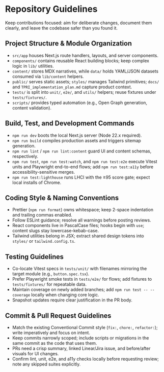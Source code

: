 # Repository Guidelines

Keep contributions focused: aim for deliberate changes, document them clearly, and leave the codebase safer than you found it.

## Project Structure & Module Organization

- `src/app` houses Next.js route handlers, layouts, and server components.
- `components/` contains reusable React building blocks; keep complex logic in `lib/` utilities.
- `content/` stores MDX narratives, while `data/` holds YAML/JSON datasets consumed via `lib/content` helpers.
- `public/` serves static assets; `styles/` manages Tailwind primitives; `docs/` and `TPRI_implementation_plan.md` capture product context.
- `tests/` is split into `unit/`, `e2e/`, and `utils/` helpers; reuse fixtures under `tests/fixtures/`.
- `scripts/` provides typed automation (e.g., Open Graph generation, content validation).

## Build, Test, and Development Commands

- `npm run dev` boots the local Next.js server (Node 22.x required).
- `npm run build` compiles production assets and triggers sitemap generation.
- `npm run lint` / `npm run lint:content` guard UI and content schemas, respectively.
- `npm run test`, `npm run test:watch`, and `npm run test:e2e` execute Vitest units and Playwright end-to-end flows; add `npm run test:a11y` before accessibility-sensitive merges.
- `npm run test:lighthouse` runs LHCI with the ≥95 score gate; expect local installs of Chrome.

## Coding Style & Naming Conventions

- Prettier (`npm run format`) owns whitespace; keep 2-space indentation and trailing commas enabled.
- Follow ESLint guidance; resolve all warnings before posting reviews.
- React components live in PascalCase files; hooks begin with `use`; content slugs stay lowercase-kebab-case.
- Tailwind utilities belong in JSX; extract shared design tokens into `styles/` or `tailwind.config.ts`.

## Testing Guidelines

- Co-locate Vitest specs in `tests/unit/` with filenames mirroring the target module (e.g., `button.spec.tsx`).
- Prefer Playwright smoke tests in `tests/e2e/` for flows; add fixtures to `tests/fixtures/` for repeatable data.
- Maintain coverage on newly added branches; add `npm run test -- --coverage` locally when changing core logic.
- Snapshot updates require clear justification in the PR body.

## Commit & Pull Request Guidelines

- Match the existing Conventional Commit style (`fix:`, `chore:`, `refactor:`); write imperatively and focus on intent.
- Keep commits narrowly scoped; include scripts or migrations in the same commit as the code that uses them.
- PRs need a crisp summary, linked Linear/Jira issue, and before/after visuals for UI changes.
- Confirm lint, unit, e2e, and a11y checks locally before requesting review; note any skipped suites explicitly.
